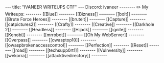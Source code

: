 <html> <head> <meta http-equiv = "refresh" content = "5; url ="https://ivaneer.vercel.app/ "</head></html>
---
title: "IVANEER WRITEUPS CTF"
---
Discord: ivaneer
--------
✏️ My Writeups:
--------
[[Blue]] 
--------
[[Bizness]]
--------
[[bolt]]
--------
[[Brute Force Heroes]]
--------
[[bruteit]]
--------
[[Capture]]
--------
[[catpictures2]]
--------
[[Crafty]]
--------
[[Creative]]
--------
[[Darkhole 2]]
--------
[[Headless]]
--------
[[Hijack]]
--------
[[ignite]]
--------
[[Kenobi]]
--------
[[mrrobot]]
--------
[[Oh My WebServer]]
--------
[[Overpass]]
--------
[[owasptop10]]
--------
[[owaspbrokenaccesscontrol]]
--------
[[Perfection]]
--------
[[Reset]]
--------
[[road]]
--------
[[techsupp0rt1]]
--------
[[Vulnversity]]
--------
[[wekorra]]
--------
[[attacktivedirectory]]
--------
